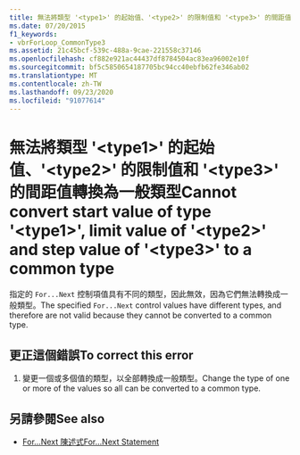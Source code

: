 ```yaml
---
title: 無法將類型 '<type1>' 的起始值、'<type2>' 的限制值和 '<type3>' 的間距值轉換為一般類型
ms.date: 07/20/2015
f1_keywords:
- vbrForLoop_CommonType3
ms.assetid: 21c45bcf-539c-488a-9cae-221558c37146
ms.openlocfilehash: cf882e921ac44437df8784504ac83ea96002e10f
ms.sourcegitcommit: bf5c5850654187705bc94cc40ebfb62fe346ab02
ms.translationtype: MT
ms.contentlocale: zh-TW
ms.lasthandoff: 09/23/2020
ms.locfileid: "91077614"
---
```

# <a name="cannot-convert-start-value-of-type-type1-limit-value-of-type2-and-step-value-of-type3-to-a-common-type"></a><span data-ttu-id="dd7aa-102">無法將類型 '\<type1>' 的起始值、'\<type2>' 的限制值和 '\<type3>' 的間距值轉換為一般類型</span><span class="sxs-lookup"><span data-stu-id="dd7aa-102">Cannot convert start value of type '\<type1>', limit value of '\<type2>' and step value of '\<type3>' to a common type</span></span>

<span data-ttu-id="dd7aa-103">指定的 `For...Next` 控制項值具有不同的類型，因此無效，因為它們無法轉換成一般類型。</span><span class="sxs-lookup"><span data-stu-id="dd7aa-103">The specified `For...Next` control values have different types, and therefore are not valid because they cannot be converted to a common type.</span></span>  
  
## <a name="to-correct-this-error"></a><span data-ttu-id="dd7aa-104">更正這個錯誤</span><span class="sxs-lookup"><span data-stu-id="dd7aa-104">To correct this error</span></span>  
  
1. <span data-ttu-id="dd7aa-105">變更一個或多個值的類型，以全部轉換成一般類型。</span><span class="sxs-lookup"><span data-stu-id="dd7aa-105">Change the type of one or more of the values so all can be converted to a common type.</span></span>  
  
## <a name="see-also"></a><span data-ttu-id="dd7aa-106">另請參閱</span><span class="sxs-lookup"><span data-stu-id="dd7aa-106">See also</span></span>

- [<span data-ttu-id="dd7aa-107">For...Next 陳述式</span><span class="sxs-lookup"><span data-stu-id="dd7aa-107">For...Next Statement</span></span>](../language-reference/statements/for-next-statement.md)
